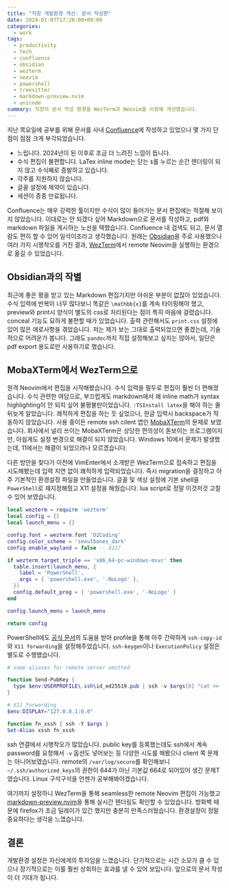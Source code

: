 ```yaml
---
title: "직장 개발환경 개선: 문서 작성편"
date: 2024-01-07T17:20:00+09:00
categories:
  - work
tags:
  - productivity
  - tech
  - confluence
  - obsidian
  - wezterm
  - neovim
  - powershell
  - treesitter
  - markdown-preview.nvim
  - unicode
summary: 직장의 문서 작성 환경을 WezTerm과 Neovim을 이용해 개선했습니다.
---
```


지난 목요일에 공부를 위해 문서를 사내 [Confluence](https://www.atlassian.com/software/confluence)에 작성하고 있었으나 몇 가지 단점이 점점 크게 부각되었습니다.

- 느립니다. 2024년이 된 이후로 조금 더 느려진 느낌이 듭니다.
- 수식 편집이 불편합니다. LaTex inline mode는 닫는 `$`를 누르는 순간 렌더링이 되지 않고 수식째로 증발하고 있습니다.
- 각주를 지원하지 않습니다.
- 글꼴 설정에 제약이 있습니다.
- 세션이 종종 만료됩니다.

Confluence는 매우 강력한 툴이지만 수식이 많이 들어가는 문서 편집에는 적절해 보이지 않았습니다. 이대로는 안 되겠다 싶어 Markdown으로 문서를 작성하고, pdf와 markdown 파일을 게시하는 노선을 택했습니다. Confluence 내 검색도 되고, 문서 열람도 편히 할 수 있어 일석이조라고 생각했습니다. 원래는 [Obsidian](https://obsidian.md/)을 주로 사용했으나 여러 가지 시행착오를 거친 결과, [WezTerm](https://wezfurlong.org/wezterm/index.html)에서 remote Neovim을 실행하는 환경으로 옮길 수 있었습니다.

## Obsidian과의 작별
최근에 좋은 평을 받고 있는 Markdown 편집기지만 아쉬운 부분이 없잖아 있었습니다. 수식 입력에 반복이 너무 많다보니 똑같은 `\mathbb{x}`를 계속 타이핑해야 했고, preview와 print시 양식이 별도의 css로 처리된다는 점이 특히 마음에 걸렸습니다. conceal 기능도 묘하게 불편할 때가 있었습니다. 출력 관련해서도  `print.css` 설정에 있어 많은 애로사항을 겪었습니다. 저는 제가 보는 그대로 출력되었으면 좋겠는데, 기술적으로 어려운가 봅니다. 그래도 `pandoc`까지 직접 설정해보고 싶지는 않아서, 일단은 pdf export 용도로만 사용하기로 했습니다.

## MobaXTerm에서 WezTerm으로
원격 Neovim에서 편집을 시작해봤습니다. 수식 입력을 필두로 편집이 훨씬 더 편해졌습니다. 수식 관련한 여담으로, 부끄럽게도 markdown에서 왜 inline math가 syntax highlighting이 안 되지 싶어 불평불만이었습니다. `:TSInstall latex`을 해야 하는 줄 뒤늦게 알았습니다. 쾌적하게 편집을 하는 듯 싶었으나, 한글 입력시 backspace가 작동하지 않았습니다. 사용 중이든 remote ssh cilent 앱인 [MobaXTerm](https://mobaxterm.mobatek.net/)의 문제로 보였습니다. 회사에서 널리 쓰이는 MobaXTerm은 상당한 편의성이 돋보이는 프로그램이지만, 아쉽게도 설정 변경으로 해결이 되지 않았습니다. Windows 10에서 문제가 발생했는데, 11에서는 해결이 되었으려나 모르겠습니다.

다른 방안을 찾다가 이전에 VimEnter에서 소개받은 WezTerm으로 접속하고 편집을 시도해봤는데 입력 지연 없이 쾌적하게 입력되었습니다. 즉시 migration을 결정하고 아주 기본적인 환경설정 파일을 만들었습니다. 글꼴 및 색상 설정에 기본 shell을 `PowerShell`로 재지정해줬고 X11 설정을 해줬습니다. lua script로 정말 이것저것 고칠 수 있어 보였습니다.

```lua
local wezterm = require 'wezterm'
local config = {}
local launch_menu = {}

config.font = wezterm.font 'D2Coding'
config.color_scheme = 'seoulbones_dark'
config.enable_wayland = false -- X11?

if wezterm.target_triple == 'x86_64-pc-windows-msvc' then
  table.insert(launch_menu, {
    label = 'PowerShell',
    args = { 'powershell.exe', '-NoLogo' },
  })
  config.default_prog = { 'powershell.exe', '-NoLogo' }
end

config.launch_menu = launch_menu

return config
```

PowerShell에도 [공식 문서](https://learn.microsoft.com/en-us/powershell/module/microsoft.powershell.core/about/about_profiles)의 도움을 받아 profile을 통해 아주 간략하게 `ssh-copy-id`와 `X11 forwarding`을 설정해주었습니다. `ssh-keygen`이나 `ExecutionPolicy` 설정은 별도로 수행했습니다.
```powershell
# some aliases for remote server omitted

function Send-PubKey {
  type $env:USERPROFILE\.ssh\id_ed25519.pub | ssh -v $args[0] "cat >> .ssh/authorized_keys"
}

# X11 forwarding
$env:DISPLAY="127.0.0.1:0.0"

function fn_xssh { ssh -Y $args }
Set-Alias xssh fn_xssh
```
ssh 연결에서 시행착오가 많았습니다. public key를 등록했는데도 ssh에서 계속 password를 요청해서 `-v` 옵션도 넣어보는 등 다양한 시도를 해봤으나 client 쪽 문제는 아니어보였습니다. remote의 `/var/log/secure`를 확인해보니 `~/.ssh/authorized_keys`의 권한이 644가 아닌 기본값 664로 되어있어 생긴 문제T였습니다. Linux 구석구석을 언젠가 공부해봐야겠습니다.

여기까지 설정하니 WezTerm을 통해 seamless한 remote Neovim 편집이 가능했고 [markdown-preview.nvim](https://github.com/iamcco/markdown-preview.nvim)을 통해 실시간 렌더링도 확인할 수 있었습니다. 방화벽 때문에 firefox가 조금 딜레이가 있긴 했지만 충분히 만족스러웠습니다. 환경설정이 정말 중요하다는 생각을 느꼈습니다.

## 결론
개발환경 설정은 자신에게의 투자임을 느꼈습니다. 단기적으로는 시간 소모가 클 수 있으나 장기적으로는 이를 훨씬 상회하는 효과를 낼 수 있어 보입니다. 앞으로의 문서 작성이 더 기대가 됩니다.

